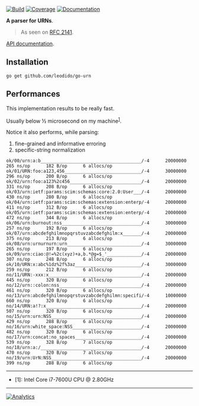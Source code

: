 [![Build](https://img.shields.io/travis/leodido/go-urn/master.svg?style=for-the-badge)](https://travis-ci.org/leodido/go-urn) [![Coverage](https://img.shields.io/codecov/c/github/leodido/go-urn.svg?style=for-the-badge)](https://codecov.io/gh/leodido/go-urn) [![Documentation](https://img.shields.io/badge/godoc-reference-blue.svg?style=for-the-badge)](https://godoc.org/github.com/leodido/go-urn)

**A parser for URNs**.

> As seen on [RFC 2141](https://tools.ietf.org/html/rfc2141#ref-1).

[API documentation](https://godoc.org/github.com/leodido/go-urn).

## Installation

```
go get github.com/leodido/go-urn
```

## Performances

This implementation results to be really fast.

Usually below ½ microsecond on my machine<sup>[1](#mymachine)</sup>.

Notice it also performs, while parsing:

1. fine-grained and informative erroring
2. specific-string normalization

```
ok/00/urn:a:b______________________________________/-4      20000000      265 ns/op      182 B/op      6 allocs/op
ok/01/URN:foo:a123,456_____________________________/-4      30000000      296 ns/op      200 B/op      6 allocs/op
ok/02/urn:foo:a123%2c456___________________________/-4      20000000      331 ns/op      208 B/op      6 allocs/op
ok/03/urn:ietf:params:scim:schemas:core:2.0:User___/-4      20000000      430 ns/op      280 B/op      6 allocs/op
ok/04/urn:ietf:params:scim:schemas:extension:enterp/-4      20000000      411 ns/op      312 B/op      6 allocs/op
ok/05/urn:ietf:params:scim:schemas:extension:enterp/-4      20000000      472 ns/op      344 B/op      6 allocs/op
ok/06/urn:burnout:nss______________________________/-4      30000000      257 ns/op      192 B/op      6 allocs/op
ok/07/urn:abcdefghilmnopqrstuvzabcdefghilm:x_______/-4      20000000      375 ns/op      213 B/op      6 allocs/op
ok/08/urn:urnurnurn:urn____________________________/-4      30000000      265 ns/op      197 B/op      6 allocs/op
ok/09/urn:ciao:@!=%2c(xyz)+a,b.*@g=$_'_____________/-4      20000000      307 ns/op      248 B/op      6 allocs/op
ok/10/URN:x:abc%1dz%2f%3az_________________________/-4      30000000      259 ns/op      212 B/op      6 allocs/op
no/11/URN:-xxx:x___________________________________/-4      20000000      445 ns/op      320 B/op      6 allocs/op
no/12/urn::colon:nss_______________________________/-4      20000000      461 ns/op      320 B/op      6 allocs/op
no/13/urn:abcdefghilmnopqrstuvzabcdefghilmn:specifi/-4      10000000      660 ns/op      320 B/op      6 allocs/op
no/14/URN:a!?:x____________________________________/-4      20000000      507 ns/op      320 B/op      6 allocs/op
no/15/urn:urn:NSS__________________________________/-4      20000000      429 ns/op      288 B/op      6 allocs/op
no/16/urn:white_space:NSS__________________________/-4      20000000      482 ns/op      320 B/op      6 allocs/op
no/17/urn:concat:no_spaces_________________________/-4      20000000      539 ns/op      328 B/op      7 allocs/op
no/18/urn:a:/______________________________________/-4      20000000      470 ns/op      320 B/op      7 allocs/op
no/19/urn:UrN:NSS__________________________________/-4      20000000      399 ns/op      288 B/op      6 allocs/op
```

---

- <a name="mymachine">[1]</a>: Intel Core i7-7600U CPU @ 2.80GHz

---

[![Analytics](https://ga-beacon.appspot.com/UA-49657176-1/go-urn?flat)](https://github.com/igrigorik/ga-beacon)

